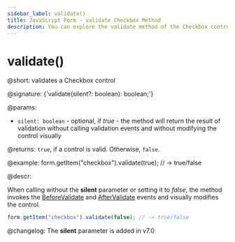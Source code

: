 ```yaml
---
sidebar_label: validate()
title: JavaScript Form - validate Checkbox Method 
description: You can explore the validate method of the Checkbox control of Form in the documentation of the DHTMLX JavaScript UI library. Browse developer guides and API reference, try out code examples and live demos, and download a free 30-day evaluation version of DHTMLX Suite.
---
```


# validate()

@short: validates a Checkbox control

@signature: {'validate(silent?: boolean): boolean;'}

@params:
- `silent: boolean` - optional, if *true* - the method will return the result of validation without calling validation events and without modifying the control visually

@returns:
`true`, if a control is valid. Otherwise, `false`.

@example:
form.getItem("checkbox").validate(true); // -> true/false

@descr:

When calling without the  **silent** parameter or setting it to *false*, the method invokes the [BeforeValidate](form/api/checkbox/checkbox_beforevalidate_event.md) and [AfterValidate](form/api/checkbox/checkbox_aftervalidate_event.md) events and visually modifies the control.

```javascript
form.getItem("checkbox").validate(false); // -> true/false
```

@changelog:
The **silent** parameter is added in v7.0